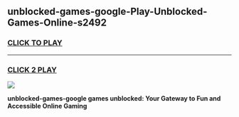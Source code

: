 
## unblocked-games-google-Play-Unblocked-Games-Online-s2492
<h3>
<a href="https://premium76.site?title=unblocked-games-google&ref=24A">CLICK TO PLAY</a></h3>
<hr>

<h3>
<a href="https://premium76.site?title=unblocked-games-google&ref=24A">CLICK 2 PLAY</a>
  
</h3>

<a href="https://premium76.site?title=unblocked-games-google&ref=24A"><img src="https://clearcache.store/games.png"></a>


**unblocked-games-google games unblocked: Your Gateway to Fun and Accessible Online Gaming**
